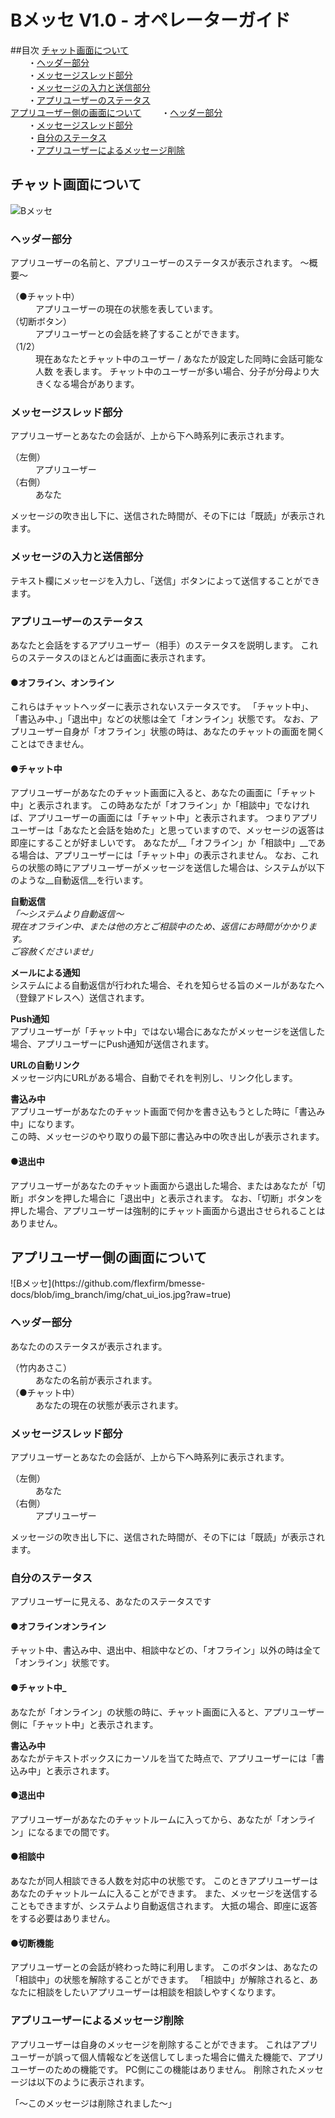 # Bメッセ V1.0 - オペレーターガイド

##目次
[チャット画面について](#チャット画面について)  
　　・[ヘッダー部分](#ヘッダー部分)  
　　・[メッセージスレッド部分](#メッセージスレッド部分)  
　　・[メッセージの入力と送信部分](#メッセージの入力と送信部分)  
　　・[アプリユーザーのステータス](#アプリユーザーのステータス)  
[アプリユーザー側の画面について](#アプリユーザー側の画面について) 
　　・[ヘッダー部分](#ヘッダー部分_アプリ)  
　　・[メッセージスレッド部分](#メッセージスレッド部分_アプリ)  
　　・[自分のステータス](#自分のステータス)  
　　・[アプリユーザーによるメッセージ削除](#アプリユーザーによるメッセージ削除)  


<h2 id="チャット画面について">チャット画面について</h2>

![Bメッセ](https://github.com/flexfirm/bmesse-docs/raw/img_branch/img/chat_ui.PNG?raw=true)

<h3 id="ヘッダー部分">ヘッダー部分</h3>
アプリユーザーの名前と、アプリユーザーのステータスが表示されます。  
～概要～  
	<dl>
		<dt>（●チャット中）</dt>
		<dd>アプリユーザーの現在の状態を表しています。</dd>
		<dt>（切断ボタン）</dt>
		<dd>アプリユーザーとの会話を終了することができます。</dd>
		<dt>（1/2）</dt>
		<dd>現在あなたとチャット中のユーザー / あなたが設定した同時に会話可能な人数  
			を表します。  
			チャット中のユーザーが多い場合、分子が分母より大きくなる場合があります。  
		</dd>
	</dl>

<h3 id="メッセージスレッド部分">メッセージスレッド部分</h3>
アプリユーザーとあなたの会話が、上から下へ時系列に表示されます。  
	<dl>
		<dt>（左側）</dt>
		<dd>アプリユーザー</dd>
		<dt>（右側）</dt>
		<dd>あなた</dd>
	</dl>
メッセージの吹き出し下に、送信された時間が、その下には「既読」が表示されます。  

<h3 id="メッセージの入力と送信部分">メッセージの入力と送信部分</h3>
テキスト欄にメッセージを入力し、「送信」ボタンによって送信することができます。  

<h3 id="アプリユーザーのステータス">アプリユーザーのステータス</h3>
あなたと会話をするアプリユーザー（相手）のステータスを説明します。  
これらのステータスのほとんどは画面に表示されます。  

<h4 id="オフラインオンライン">●オフライン、オンライン</h4>
これらはチャットヘッダーに表示されないステータスです。  
「チャット中」、「書込み中、」「退出中」などの状態は全て「オンライン」状態です。  
なお、アプリユーザー自身が「オフライン」状態の時は、あなたのチャットの画面を開くことはできません。  

<h4 id="チャット中">●チャット中</h4>
アプリユーザーがあなたのチャット画面に入ると、あなたの画面に「チャット中」と表示されます。  
この時あなたが「オフライン」か「相談中」でなければ、アプリユーザーの画面には「チャット中」と表示されます。  
つまりアプリユーザーは「あなたと会話を始めた」と思っていますので、メッセージの返答は即座にすることが好ましいです。  
あなたが__「オフライン」か「相談中」__である場合は、アプリユーザーには「チャット中」の表示されません。  
なお、これらの状態の時にアプリユーザーがメッセージを送信した場合は、システムが以下のような__自動返信__を行います。  

__自動返信__  
_「～システムより自動返信～  
現在オフライン中、または他の方とご相談中のため、返信にお時間がかかります。  
ご容赦くださいませ」_  

__メールによる通知__  
システムによる自動返信が行われた場合、それを知らせる旨のメールがあなたへ（登録アドレスへ）送信されます。  

__Push通知__  
アプリユーザーが「チャット中」ではない場合にあなたがメッセージを送信した場合、アプリユーザーにPush通知が送信されます。  

__URLの自動リンク__  
メッセージ内にURLがある場合、自動でそれを判別し、リンク化します。  

__書込み中__  
アプリユーザーがあなたのチャット画面で何かを書き込もうとした時に「書込み中」になります。  
この時、メッセージのやり取りの最下部に書込み中の吹き出しが表示されます。  

<h4 id="退出中">●退出中</h4>
アプリユーザーがあなたのチャット画面から退出した場合、またはあなたが「切断」ボタンを押した場合に「退出中」と表示されます。  
なお、「切断」ボタンを押した場合、アプリユーザーは強制的にチャット画面から退出させられることはありません。  

<h2 id="アプリユーザー側の画面について">アプリユーザー側の画面について</h2>
![Bメッセ](https://github.com/flexfirm/bmesse-docs/blob/img_branch/img/chat_ui_ios.jpg?raw=true)  

<h3 id="ヘッダー部分_アプリ">ヘッダー部分</h3>
あなたののステータスが表示されます。  
	<dl>
		<dt>（竹内あさこ）</dt>
		<dd>あなたの名前が表示されます。</dd>
		<dt>（●チャット中）</dt>
		<dd>あなたの現在の状態が表示されます。</dd>
	</dl>


<h3 id="メッセージスレッド部分_アプリ">メッセージスレッド部分</h3>
アプリユーザーとあなたの会話が、上から下へ時系列に表示されます。  
	<dl>
		<dt>（左側）</dt>
		<dd>あなた</dd>
		<dt>（右側）</dt>
		<dd>アプリユーザー</dd>
	</dl>
メッセージの吹き出し下に、送信された時間が、その下には「既読」が表示されます。  

<h3 id="自分のステータス">自分のステータス</h3>
アプリユーザーに見える、あなたのステータスです  
<h4 id="オフラインオンライン_アプリ">●オフラインオンライン</h4>
チャット中、書込み中、退出中、相談中などの、「オフライン」以外の時は全て「オンライン」状態です。  

<h4 id="チャット中_アプリ">●チャット中_</h4>
あなたが「オンライン」の状態の時に、チャット画面に入ると、アプリユーザー側に「チャット中」と表示されます。  

__書込み中__  
あなたがテキストボックスにカーソルを当てた時点で、アプリユーザーには「書込み中」と表示されます。  

<h4 id="退出中_アプリ">●退出中</h4>
アプリユーザーがあなたのチャットルームに入ってから、あなたが「オンライン」になるまでの間です。  

<h4 id="相談中_アプリ">●相談中</h4>
あなたが同人相談できる人数を対応中の状態です。  
このときアプリユーザーはあなたのチャットルームに入ることができます。  
また、メッセージを送信することもできますが、システムより自動返信されます。  
大抵の場合、即座に返答をする必要はありません。  

<h4 id="切断機能_アプリ">●切断機能</h4>
アプリユーザーとの会話が終わった時に利用します。  
このボタンは、あなたの「相談中」の状態を解除することができます。  
「相談中」が解除されると、あなたに相談をしたいアプリユーザーは相談を相談しやすくなります。  

<h3 id="アプリユーザーによるメッセージ削除">アプリユーザーによるメッセージ削除</h3>
アプリユーザーは自身のメッセージを削除することができます。  
これはアプリユーザーが誤って個人情報などを送信してしまった場合に備えた機能で、アプリユーザーのための機能です。  
PC側にこの機能はありません。  
削除されたメッセージは以下のように表示されます。  

「～このメッセージは削除されました～」  
